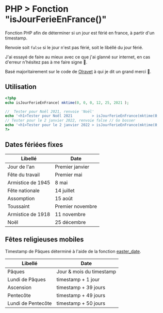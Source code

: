 # PHP > Fonction "isJourFerieEnFrance()"

Fonction PHP afin de déterminer si un jour est férié en france, à partir d'un timestamp.

Renvoie soit `false` si le jour n'est pas férié, soit le libéllé du jour férié.

J'ai essayé de faire au mieux avec ce que j'ai glanné sur internet, en cas d'erreur n'hésitez pas à me faire signe 🐬.

Basé majoritairement sur le code de [Olravet](https://phpsources.net/code/php/date-heure/382_determiner-rapidement-si-un-jour-est-ferie-fetes-mobiles-incluses) à qui je dit un grand merci 💖.

## Utilisation

```php
<?php
echo isJourFerieEnFrance( mktime(0, 0, 0, 12, 25, 2021 );

//  Tester pour Noêl 2021, renvoie 'Noël'
echo '<h1>Tester pour Noêl 2021         > isJourFerieEnFrance(mktime(0, 0, 0, 12, 25, 2021))</h1><pre>'; var_dump($this->isJourFerieEnFrance(mktime(0, 0, 0, 12, 25, 2021)));   echo '</pre>'; echo '<hr>';
// Tester pour le 2 janvier 2022, renvoie false // Go bosser
echo '<h1>Tester pour le 2 janvier 2022 > isJourFerieEnFrance(mktime(0, 0, 0, 1, 2, 2022))  </h1><pre>'; var_dump($this->isJourFerieEnFrance(mktime(0, 0, 0, 1, 2, 2022)));     echo '</pre>'; echo '<hr>';
?>
```

## Dates fériées fixes

| Libellé | Date |
|---|---|
| Jour de l'an | Premier janvier |
| Fête du travail | Premier mai |
| Armistice de 1945 | 8 mai |
| Fête nationale | 14 juillet |
| Assomption | 15 août |
| Toussaint | Premier novembre |
| Armistice de 1918 | 11 novembre |
| Noël | 25 décembre |

## Fêtes religieuses mobiles

Timestamp de Pâques déterminé à l'aide de la fonction [easter_date](https://www.php.net/manual/fr/function.easter-date.php).

| Libellé | Date |
|---|---|
| Pâques | Jour & mois du timestamp |
| Lundi de Pâques | timestamp + 1 jour |
| Ascension | timestamp + 39 jours |
| Pentecôte | timestamp + 49 jours |
| Lundi de Pentecôte | timestamp + 50 jours |

